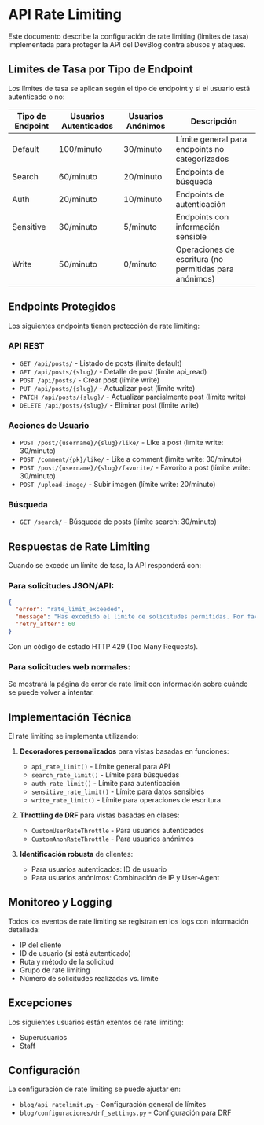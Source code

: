 # API Rate Limiting

Este documento describe la configuración de rate limiting (límites de tasa) implementada para proteger la API del DevBlog contra abusos y ataques.

## Límites de Tasa por Tipo de Endpoint

Los límites de tasa se aplican según el tipo de endpoint y si el usuario está autenticado o no:

| Tipo de Endpoint | Usuarios Autenticados | Usuarios Anónimos | Descripción |
|------------------|----------------------|-------------------|-------------|
| Default          | 100/minuto           | 30/minuto         | Límite general para endpoints no categorizados |
| Search           | 60/minuto            | 20/minuto         | Endpoints de búsqueda |
| Auth             | 20/minuto            | 10/minuto         | Endpoints de autenticación |
| Sensitive        | 30/minuto            | 5/minuto          | Endpoints con información sensible |
| Write            | 50/minuto            | 0/minuto          | Operaciones de escritura (no permitidas para anónimos) |

## Endpoints Protegidos

Los siguientes endpoints tienen protección de rate limiting:

### API REST

- `GET /api/posts/` - Listado de posts (límite default)
- `GET /api/posts/{slug}/` - Detalle de post (límite api_read)
- `POST /api/posts/` - Crear post (límite write)
- `PUT /api/posts/{slug}/` - Actualizar post (límite write)
- `PATCH /api/posts/{slug}/` - Actualizar parcialmente post (límite write)
- `DELETE /api/posts/{slug}/` - Eliminar post (límite write)

### Acciones de Usuario

- `POST /post/{username}/{slug}/like/` - Like a post (límite write: 30/minuto)
- `POST /comment/{pk}/like/` - Like a comment (límite write: 30/minuto)
- `POST /post/{username}/{slug}/favorite/` - Favorito a post (límite write: 30/minuto)
- `POST /upload-image/` - Subir imagen (límite write: 20/minuto)

### Búsqueda

- `GET /search/` - Búsqueda de posts (límite search: 30/minuto)

## Respuestas de Rate Limiting

Cuando se excede un límite de tasa, la API responderá con:

### Para solicitudes JSON/API:

```json
{
  "error": "rate_limit_exceeded",
  "message": "Has excedido el límite de solicitudes permitidas. Por favor, intenta de nuevo más tarde.",
  "retry_after": 60
}
```

Con un código de estado HTTP 429 (Too Many Requests).

### Para solicitudes web normales:

Se mostrará la página de error de rate limit con información sobre cuándo se puede volver a intentar.

## Implementación Técnica

El rate limiting se implementa utilizando:

1. **Decoradores personalizados** para vistas basadas en funciones:
   - `api_rate_limit()` - Límite general para API
   - `search_rate_limit()` - Límite para búsquedas
   - `auth_rate_limit()` - Límite para autenticación
   - `sensitive_rate_limit()` - Límite para datos sensibles
   - `write_rate_limit()` - Límite para operaciones de escritura

2. **Throttling de DRF** para vistas basadas en clases:
   - `CustomUserRateThrottle` - Para usuarios autenticados
   - `CustomAnonRateThrottle` - Para usuarios anónimos

3. **Identificación robusta** de clientes:
   - Para usuarios autenticados: ID de usuario
   - Para usuarios anónimos: Combinación de IP y User-Agent

## Monitoreo y Logging

Todos los eventos de rate limiting se registran en los logs con información detallada:

- IP del cliente
- ID de usuario (si está autenticado)
- Ruta y método de la solicitud
- Grupo de rate limiting
- Número de solicitudes realizadas vs. límite

## Excepciones

Los siguientes usuarios están exentos de rate limiting:

- Superusuarios
- Staff

## Configuración

La configuración de rate limiting se puede ajustar en:

- `blog/api_ratelimit.py` - Configuración general de límites
- `blog/configuraciones/drf_settings.py` - Configuración para DRF